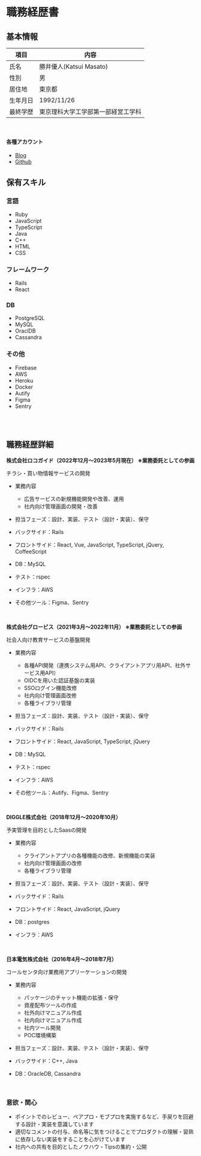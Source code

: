 # 職務経歴書


## 基本情報

|  項目  |  内容  |
| ---- | ---- |
|  氏名  |  勝井優人(Katsui Masato) |
|  性別  |  男 |
|  居住地  |  東京都 |
|  生年月日  |  1992/11/26  |
|  最終学歴  |  東京理科大学工学部第一部経営工学科  |

<br>

#### 各種アカウント

- [Blog](https://fujjimalab.com/)
- [Github](https://github.com/fujjima)


## 保有スキル

### 言語

- Ruby
- JavaScript
- TypeScript
- Java
- C++
- HTML
- CSS

### フレームワーク

- Rails
- React

### DB

- PostgreSQL
- MySQL
- OraclDB
- Cassandra

### その他

- Firebase
- AWS
- Heroku
- Docker
- Autify
- Figma
- Sentry


<br>
<br>

## 職務経歴詳細

**株式会社ロコガイド（2022年12月〜2023年5月現在） ※業務委託としての参画**

チラシ・買い物情報サービスの開発

- 業務内容
  - 広告サービスの新規機能開発や改善、運用
  - 社内向け管理画面の開発・改善

- 担当フェーズ：設計、実装、テスト（設計・実装）、保守
- バックサイド：Rails
- フロントサイド：React, Vue, JavaScript, TypeScript, jQuery, CoffeeScript
- DB：MySQL
- テスト：rspec
- インフラ：AWS
- その他ツール：Figma、Sentry


<br>

**株式会社グロービス（2021年3月〜2022年11月） ※業務委託としての参画**

社会人向け教育サービスの基盤開発

- 業務内容
  - 各種API開発（連携システム用API、クライアントアプリ用API、社外サービス用API）
  - OIDCを用いた認証基盤の実装
  - SSOログイン機能改修
  - 社内向け管理画面改修
  - 各種ライブラリ管理

- 担当フェーズ：設計、実装、テスト（設計・実装）、保守
- バックサイド：Rails
- フロントサイド：React, JavaScript, TypeScript, jQuery
- DB：MySQL
- テスト：rspec
- インフラ：AWS
- その他ツール：Autify、Figma、Sentry


<br>

**DIGGLE株式会社（2018年12月〜2020年10月）**

予実管理を目的としたSaasの開発

- 業務内容
  - クライアントアプリの各種機能の改修、新規機能の実装
  - 社内向け管理画面の改修
  - 各種ライブラリ管理

- 担当フェーズ：設計、実装、テスト（設計・実装）、保守
- バックサイド：Rails
- フロントサイド：React, JavaScript, jQuery
- DB：postgres
- インフラ：AWS


<br>

**日本電気株式会社（2016年4月〜2018年7月）**

コールセンタ向け業務用アプリーケーションの開発

- 業務内容
  - パッケージのチャット機能の拡張・保守
  - 資産配布ツールの作成
  - 社外向けマニュアル作成
  - 社内向けマニュアル作成
  - 社内ツール開発
  - POC環境構築

- 担当フェーズ：設計、実装、テスト（設計・実装）、保守
- バックサイド：C++, Java
- DB：OracleDB, Cassandra


<br>

### 意欲・関心

- ポイントでのレビュー、ペアプロ・モブプロを実施するなど、手戻りを回避する設計・実装を意識しています
- 適切なコメントの付与、命名等に気をつけることでプロダクトの理解・習熟に依存しない実装をすることを心がけています
- 社内への共有を目的としたノウハウ・Tipsの集約・公開
